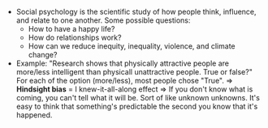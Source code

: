 - Social psychology is the scientific study of how people think, influence, and relate to one another. Some possible questions:
	- How to have a happy life?
	- How do relationships work?
	- How can we reduce inequity, inequality, violence, and climate change?
- Example: "Research shows that physically attractive people are more/less intelligent than physicall unattractive people. True or false?" For each of the option (more/less), most people chose "True".
=>  **Hindsight bias** = I knew-it-all-along effect
=> If you don't know what is coming, you can't tell what it will be. Sort of like unknown unknowns. It's easy to think that something's predictable the second you know that it's happened.
